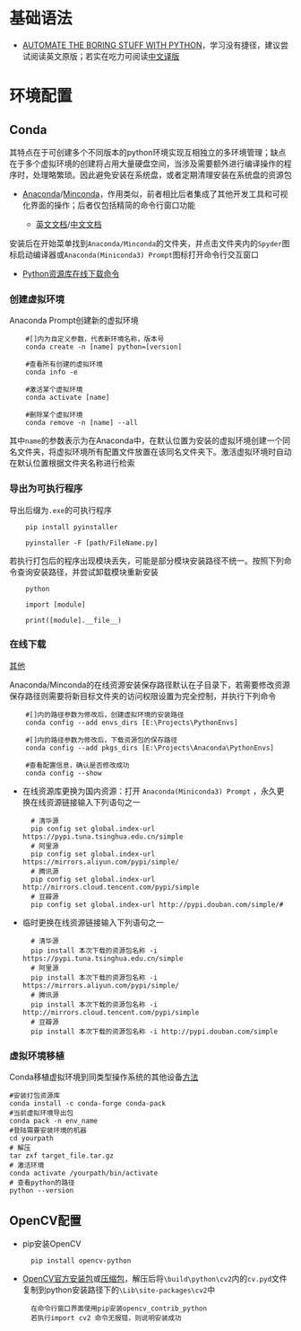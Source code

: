 # 基础语法
- [AUTOMATE THE BORING STUFF WITH PYTHON](https://automatetheboringstuff.com/2e/chapter0/)，学习没有捷径，建议尝试阅读英文原版；若实在吃力可阅读[中文译版](https://kdocs.cn/l/cvONqPjqwC5d)

# 环境配置

## Conda

其特点在于可创建多个不同版本的python环境实现互相独立的多环境管理；缺点在于多个虚拟环境的创建将占用大量硬盘空间，当涉及需要额外进行编译操作的程序时，处理略繁琐。因此避免安装在系统盘，或者定期清理安装在系统盘的资源包


- [Anaconda](https://www.anaconda.com/)/[Minconda](https://docs.conda.io/en/latest/miniconda.html)，作用类似，前者相比后者集成了其他开发工具和可视化界面的操作；后者仅包括精简的命令行窗口功能

	- [英文文档](https://docs.conda.io/projects/conda/en/latest/user-guide/index.html)/[中文文档](https://anaconda.org.cn/anaconda/user-guide/getting-started/)

安装后在开始菜单找到```Anaconda/Minconda```的文件夹，并点击文件夹内的```Spyder```图标启动编译器或```Anaconda(Miniconda3) Prompt```图标打开命令行交互窗口

- [Python资源库在线下载命令](https://www.runoob.com/w3cnote/python-pip-install-usage.html)

### 创建虚拟环境
Anaconda Prompt创建新的虚拟环境

        #[]内为自定义参数，代表新环境名称，版本号
        conda create -n [name] python=[version]

        #查看所有创建的虚拟环境
        conda info -e 

        #激活某个虚拟环境
        conda activate [name]

        #删除某个虚拟环境
        conda remove -n [name] --all

其中```name```的参数表示为在Anaconda中，在默认位置为安装的虚拟环境创建一个同名文件夹，将虚拟环境所有配置文件放置在该同名文件夹下。激活虚拟环境时自动在默认位置根据文件夹名称进行检索

### 导出为可执行程序

导出后缀为```.exe```的可执行程序

        pip install pyinstaller

        pyinstaller -F [path/FileName.py]

若执行打包后的程序出现模块丢失，可能是部分模块安装路径不统一。按照下列命令查询安装路径，并尝试卸载模块重新安装

        python

        import [module]

        print([module].__file__)

### 在线下载

[其他](https://blog.csdn.net/javastart/article/details/102563461)

Anaconda/Minconda的在线资源安装保存路径默认在子目录下，若需要修改资源保存路径则需要将新目标文件夹的访问权限设置为完全控制，并执行下列命令

        #[]内的路径参数为修改后，创建虚拟环境的安装路径
        conda config --add envs_dirs [E:\Projects\PythonEnvs]

        #[]内的路径参数为修改后，下载资源包的保存路径
        conda config --add pkgs_dirs [E:\Projects\Anaconda\PythonEnvs]

        #查看配置信息，确认是否修改成功
        conda config --show

- 在线资源库更换为国内资源：打开 ```Anaconda(Miniconda3) Prompt``` ，永久更换在线资源链接输入下列语句之一

        # 清华源
        pip config set global.index-url https://pypi.tuna.tsinghua.edu.cn/simple
        # 阿里源
        pip config set global.index-url https://mirrors.aliyun.com/pypi/simple/
        # 腾讯源
        pip config set global.index-url http://mirrors.cloud.tencent.com/pypi/simple
        # 豆瓣源
        pip config set global.index-url http://pypi.douban.com/simple/# 

- 临时更换在线资源链接输入下列语句之一

        # 清华源
        pip install 本次下载的资源包名称 -i https://pypi.tuna.tsinghua.edu.cn/simple
        # 阿里源
        pip install 本次下载的资源包名称 -i https://mirrors.aliyun.com/pypi/simple/
        # 腾讯源
        pip install 本次下载的资源包名称 -i http://mirrors.cloud.tencent.com/pypi/simple
        # 豆瓣源
        pip install 本次下载的资源包名称 -i http://pypi.douban.com/simple




### 虚拟环境移植
Conda移植虚拟环境到同类型操作系统的其他设备[方法](https://blog.csdn.net/buweifeng/article/details/124733123?utm_medium=distribute.pc_relevant.none-task-blog-2~default~baidujs_baidulandingword~default-1-124733123-blog-115385868.t0_layer_searchtargeting_sa&spm=1001.2101.3001.4242.2&utm_relevant_index=3)

	#安装打包资源库
	conda install -c conda-forge conda-pack
	#当前虚拟环境导出包
	conda pack -n env_name
	#登陆需要安装环境的机器
	cd yourpath
	# 解压
	tar zxf target_file.tar.gz
	# 激活环境
	conda activate /yourpath/bin/activate 
	# 查看python的路径
	python --version





## OpenCV配置

- pip安装OpenCV

        pip install opencv-python

- [OpenCV官方安装包](https://opencv.org/releases/)或[压缩包](https://kdocs.cn/l/ciofIJvdWvrU)，解压后将```\build\python\cv2```内的```cv.pyd```文件复制到python安装路径下的```\Lib\site-packages\cv2```中

        在命令行窗口界面使用pip安装opencv_contrib_python
        若执行import cv2 命令无报错，则说明安装成功



